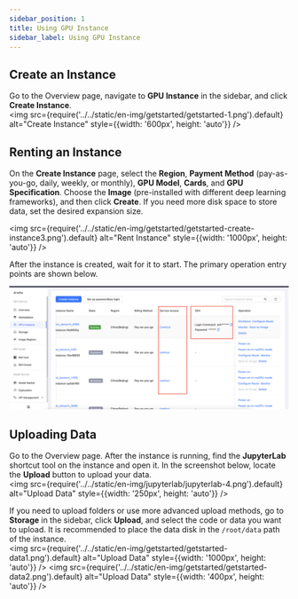```yaml
---
sidebar_position: 1
title: Using GPU Instance
sidebar_label: Using GPU Instance
---
```


## Create an Instance

Go to the Overview page, navigate to **GPU Instance** in the sidebar, and click **Create Instance**.  
<img src={require('../../static/en-img/getstarted/getstarted-1.png').default} alt="Create Instance" style={{width: '600px', height: 'auto'}} />

## Renting an Instance

On the **Create Instance** page, select the **Region**, **Payment Method** (pay-as-you-go, daily, weekly, or monthly), **GPU Model**, **Cards**, and **GPU Specification**. Choose the **Image** (pre-installed with different deep learning frameworks), and then click **Create**. If you need more disk space to store data, set the desired expansion size.

<img src={require('../../static/en-img/getstarted/getstarted-create-instance3.png').default} alt="Rent Instance" style={{width: '1000px', height: 'auto'}} />

After the instance is created, wait for it to start. The primary operation entry points are shown below.

![Quick Start - Rent Instance - Diagram](../../static/en-img/getstarted/getstarted-create-instance4.png)

## Uploading Data

Go to the Overview page. After the instance is running, find the **JupyterLab** shortcut tool on the instance and open it. In the screenshot below, locate the **Upload** button to upload your data.  
<img src={require('../../static/en-img/jupyterlab/jupyterlab-4.png').default} alt="Upload Data" style={{width: '250px', height: 'auto'}} />

If you need to upload folders or use more advanced upload methods, go to **Storage** in the sidebar, click **Upload**, and select the code or data you want to upload. It is recommended to place the data disk in the `/root/data` path of the instance.  
<img src={require('../../static/en-img/getstarted/getstarted-data1.png').default} alt="Upload Data" style={{width: '1000px', height: 'auto'}} />
<img src={require('../../static/en-img/getstarted/getstarted-data2.png').default} alt="Upload Data" style={{width: '400px', height: 'auto'}} />
